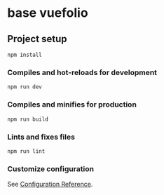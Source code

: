# base vuefolio

## Project setup

`npm install`

### Compiles and hot-reloads for development

`npm run dev`

### Compiles and minifies for production

`npm run build`

### Lints and fixes files

`npm run lint`

### Customize configuration

See [Configuration Reference](https://vitejs.dev/config/).


